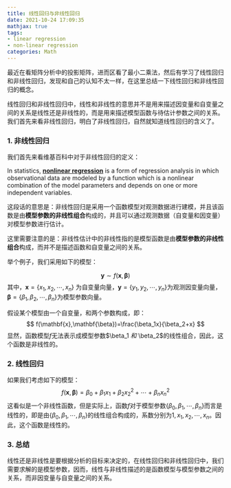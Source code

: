 ```yaml
---
title: 线性回归与非线性回归
date: 2021-10-24 17:09:35
mathjax: true
tags:
- linear regression
- non-linear regression
categories: Math
---
```


最近在看矩阵分析中的投影矩阵，进而区看了最小二乘法，然后有学习了线性回归和非线性回归，发现和自己的认知不太一样，在这里总结一下线性回归和非线性回归的概念。

线性回归和非线性回归中，线性和非线性的意思并不是用来描述因变量和自变量之间的关系是线性还是非线性的，而是用来描述模型函数与待估计参数之间的关系。我们首先来看非线性回归，明白了非线性回归，自然就知道线性回归的含义了。

<!--more-->

### 1. 非线性回归

我们首先来看维基百科中对于非线性回归的定义：

In statistics, [**nonlinear regression**](https://en.wikipedia.org/wiki/Nonlinear_regression) is a form of regression analysis in which observational data are modeled by a function which is a nonlinear combination of the model parameters and depends on one or more independent variables. 

这段话的意思是：非线性回归是采用一个函数模型对观测数据进行建模，并且该函数是由**模型参数的非线性组合**构成的，并且可以通过观测数据（自变量和因变量）对模型参数进行估计。

这里需要注意的是：非线性估计中的非线性指的是模型函数是由**模型参数的非线性组合**构成，而并不是描述函数和自变量之间的关系。

举个例子，我们采用如下的模型：

$$
\mathbf{y} \sim f(\mathbf{x},\mathbf{\beta})
$$
其中，$\mathbf{x}=\{x_1,x_2,\cdots,x_n\}$ 为自变量向量，$\mathbf{y}=\{y_1,y_2,\cdots,y_n\}$为观测因变量向量，$\mathbf{\beta}=\{\beta_1,\beta_2,\cdots,\beta_n\}$为模型参数向量。

假设某个模型由一个自变量，和两个参数构成，即：
$$
f(\mathbf{x},\mathbf{\beta})=\frac{\beta_1x}{\beta_2+x}
$$
显然，函数模型$f$无法表示成模型参数$\beta_1 $和$  \beta_2$的线性组合，因此，这个函数是非线性的。

### 2. 线性回归

如果我们考虑如下的模型：
$$
f(\mathbf{x},\mathbf{\beta})=\beta_0+\beta_1x_1+\beta_2x_2^2+\cdots+\beta_nx_n^2
$$
这看似是一个非线性函数，但是实际上，函数$f$对于模型参数$\{\beta_0,\beta_1,\cdots,\beta_n\}$而言是线性的，即是由$\{\beta_0,\beta_1,\cdots,\beta_n\}$的线性组合构成的，系数分别为$1,x_1,x_2,\cdots,x_n$。因此，这个函数是线性的。

### 3. 总结

线性还是非线性是要根据分析的目标来决定的，在线性回归和非线性回归中，我们需要求解的是模型参数，因而，线性与非线性描述的是函数模型与模型参数之间的关系，而非因变量与自变量之间的关系。

